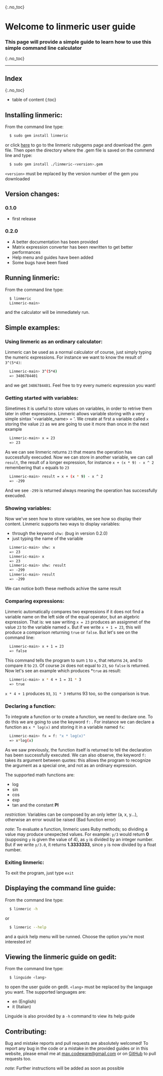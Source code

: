 {:.no_toc}
# Welcome to linmeric user guide
### This page will provide a simple guide to learn how to use this simple command line calculator
{:.no_toc}
___
## Index
{:.no_toc}
* table of content
{:toc}

## Installing linmeric:

From the command line type:
```sh
  $ sudo gem install linmeric
```
or click [here](https://rubygems.org/gems/linmeric) to go to the linmeric rubygems page and download the .gem file. Then open the directory where the .gem file is saved on the commend line and type:
```sh
  $ sudo gem install ./linmeric-<version>.gem
```
`<version>` must be replaced by the version number of the gem you downloaded

## Version changes:
### 0.1.0
- first release

### 0.2.0
- A better documentation has been provided
- Matrix expression converter has been rewritten to get better performances
- Help menu and guides have been added
- Some bugs have been fixed

## Running linmeric:
From the command line type:
```sh
  $ linmeric
  Linmeric-main> 
```
and the calculator will be immediately run.

## Simple examples:
### Using linmeric as an ordinary calculator:
Linmeric can be used as a normal calculator of course, just simply typing the numeric expressions. For instance we want to know the result of `3^(5*4)`:

```sh
  Linmeric-main> 3^(5*4)
  => 3486784401
```
and we get `3486784401`. Feel free to try every numeric expression you want!

### Getting started with variables:
Simetimes it is useful to store values on variables, in order to retrive them later in other expressions. Linmeric allows variable storing with a very simple sintax '<variable_name> = <expression>'.
We create at first a variable called `x` storing the value `23` as we are going to use it more than once in the next example

```sh
  Linmeric-main> x = 23
  => 23
```
As we can see linmeric returns `23` that means the operation has successfully execuded.
Now we can store in another variable, we can call `result`, the result of a longer expression, for instance `x + (x * 9) - x ^ 2` remembering that `x` equals to `23`

```sh
  Linmeric-main> result = x + (x * 9) - x ^ 2
  => -299
```
And we see `-299` is returned always meaning the operation has successfully execuded.

### Showing variables:
Now we've seen how to store variables, we see how so display their content.
Linmeric supports two ways to display variables:
- through the keyword `shw:` (bug in version 0.2.0)
- just typing the name of the variable

```sh
  Linmeric-main> shw: x
  => 23
  Linmeric-main> x
  => 23
  Linmeric-main> shw: result
  => -299
  Linmeric-main> result
  => -299
```
We can notice both these methods achive the same result

### Comparing expressions:
Linmeric automatically compares two expressions if it does not find a variable name on the left side of the equal operator, but an algebric expression. That is: we saw writing `x = 23` produces an assignmet of the value `23` to the variable named `x`. But if we write `x + 1 = 23`, this will produce a comparison returning `true` or `false`.
But let's see on the command line:
```sh
  Linmeric-main> x + 1 = 23
  => false
```
This command tells the program to sum `1` to `x`, that returns `24`, and to compare it to `23`. Of course `24` does not equal to `23`, so `false` is returned.
Now let's see an example which produces *`true` as result:
```sh
  Linmeric-main> x * 4 + 1 = 31 * 3
  => true
```
`x * 4 + 1` produces `93`, `31 * 3` returns 93 too, so the comparison is true.

### Declaring a function:
To integrate a function or to create a function, we need to declare one. To do this we are going to use the keyword `f:` .
For instance we can declare a function as `x * log(x)` and storing it in a variable named `fx`:
```sh
  Linmeric-main> fx = f: "x * log(x)"
  => x*log(x) 
```
As we saw previously, the function itself is returned to tell the declaration has been successfully executed.
We can also observe, the keyword `f:` takes its argument between quotes: this allows the program to recognize the argument as a special one, and not as an ordinary expression.

The supported math functions are:
- log
- sin
- cos
- exp
- tan 
and the constant **PI**

*restriction*: Variables can be composed by an only letter (a, x, y...), otherwise an error would be raised (Bad function error)

*note*: To evaluate a function, linmeric uses Ruby methods; so dividing a value may produce unexpected values. For example:
`y/3` would return **0** (supposing `y` is given the value of 4), as `y` is divided by an integer number. But if we write `y/3.0`, it returns **1.3333333**, since `y` is now divided by a float number.

### Exiting linmeric:
To exit the program, just type `exit`

## Displaying the command line guide:
From the command line type:
```sh
  $ linmeric -h
```
or
```sh
  $ linmeric --help
```
and a quick help menu will be runned. Choose the option you're most interested in!

## Viewing the linmeric guide on gedit:
From the command line type:
```sh
  $ linguide <lang>
```
to open the user guide on gedit. `<lang>` must be replaced by the language you want.
The supported languages are:
- en    (English)
- it    (Italian)

Linguide is also provided by a `-h` command to view its help guide

## Contributing:
Bug and mistake reports and pull requests are absolutely welcomed!
To report any bug in the code or a mistake in the provided guides or in this website, please email me at max.codeware@gmail.com or on [GitHub](https://github.com/max-codeware/linmeric) to pull requests too.


*note*: Further instructions will be added as soon as possible
